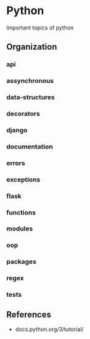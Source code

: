 
# Python

Important topics of python

## Organization

### api
### assynchronous
### data-structures
### decorators
### django
### documentation
### errors
### exceptions
### flask
### functions
### modules
### oop
### packages
### regex
### tests

## References

- docs.python.org/3/tutorial/

